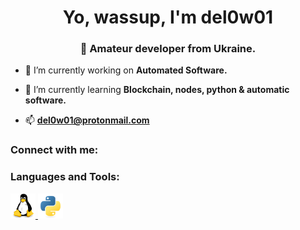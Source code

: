 <h1 align="center">Yo, wassup, I'm del0w01</h1>
<h3 align="center">🔩 Amateur developer from Ukraine.</h3>

- 🔭 I’m currently working on **Automated Software.**

- 🌱 I’m currently learning **Blockchain, nodes, python & automatic software.**

- 📫  **del0w01@protonmail.com**

<h3 align="left">Connect with me:</h3>
<p align="left">
</p>

<h3 align="left">Languages and Tools:</h3>
<p align="left"> <a href="https://www.linux.org/" target="_blank" rel="noreferrer"> <img src="https://raw.githubusercontent.com/devicons/devicon/master/icons/linux/linux-original.svg" alt="linux" width="40" height="40"/> </a> <a href="https://www.python.org" target="_blank" rel="noreferrer"> <img src="https://raw.githubusercontent.com/devicons/devicon/master/icons/python/python-original.svg" alt="python" width="40" height="40"/> </a> </p>
